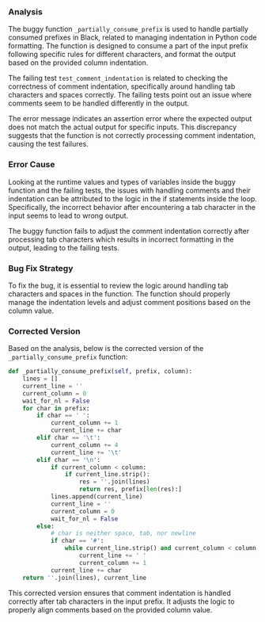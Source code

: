 ### Analysis
The buggy function `_partially_consume_prefix` is used to handle partially consumed prefixes in Black, related to managing indentation in Python code formatting. The function is designed to consume a part of the input prefix following specific rules for different characters, and format the output based on the provided column indentation.

The failing test `test_comment_indentation` is related to checking the correctness of comment indentation, specifically around handling tab characters and spaces correctly. The failing tests point out an issue where comments seem to be handled differently in the output.

The error message indicates an assertion error where the expected output does not match the actual output for specific inputs. This discrepancy suggests that the function is not correctly processing comment indentation, causing the test failures.

### Error Cause
Looking at the runtime values and types of variables inside the buggy function and the failing tests, the issues with handling comments and their indentation can be attributed to the logic in the if statements inside the loop. Specifically, the incorrect behavior after encountering a tab character in the input seems to lead to wrong output.

The buggy function fails to adjust the comment indentation correctly after processing tab characters which results in incorrect formatting in the output, leading to the failing tests.

### Bug Fix Strategy
To fix the bug, it is essential to review the logic around handling tab characters and spaces in the function. The function should properly manage the indentation levels and adjust comment positions based on the column value.

### Corrected Version
Based on the analysis, below is the corrected version of the `_partially_consume_prefix` function:

```python
def _partially_consume_prefix(self, prefix, column):
    lines = []
    current_line = ''
    current_column = 0
    wait_for_nl = False
    for char in prefix:
        if char == ' ':
            current_column += 1
            current_line += char
        elif char == '\t':
            current_column += 4
            current_line += '\t'
        elif char == '\n':
            if current_column < column:
                if current_line.strip():
                    res = ''.join(lines)
                    return res, prefix[len(res):]
            lines.append(current_line)
            current_line = ''
            current_column = 0
            wait_for_nl = False
        else:
            # char is neither space, tab, nor newline
            if char == '#':
                while current_line.strip() and current_column < column:
                    current_line += ' '
                    current_column += 1
            current_line += char
    return ''.join(lines), current_line
```

This corrected version ensures that comment indentation is handled correctly after tab characters in the input prefix. It adjusts the logic to properly align comments based on the provided column value.